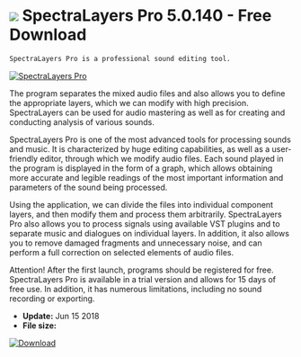 # ![](https://cdn.softexe.net/static/icon/c/spectralayers-pro-10113.jpg) SpectraLayers Pro 5.0.140 - Free Download

```sh
SpectraLayers Pro is a professional sound editing tool.
```
[![SpectraLayers Pro](https://gallery.dpcdn.pl/imgc/Tools/9526/g_-_420x350_1.5_-_x20120801145219_00.jpg)](https://softexe.net/win/multimedia/audio-utilities/spectralayers-pro:pRppc.html)

The program separates the mixed audio files and also allows you to define the appropriate layers, which we can modify with high precision. SpectraLayers can be used for audio mastering as well as for creating and conducting analysis of various sounds.
 
 SpectraLayers Pro is one of the most advanced tools for processing sounds and music. It is characterized by huge editing capabilities, as well as a user-friendly editor, through which we modify audio files. Each sound played in the program is displayed in the form of a graph, which allows obtaining more accurate and legible readings of the most important information and parameters of the sound being processed.  
 
 Using the application, we can divide the files into individual component layers, and then modify them and process them arbitrarily. SpectraLayers Pro also allows you to process signals using available VST plugins and to separate music and dialogues on individual layers. In addition, it also allows you to remove damaged fragments and unnecessary noise, and can perform a full correction on selected elements of audio files.
 
 Attention!
 After the first launch, programs should be registered for free. SpectraLayers Pro is available in a trial version and allows for 15 days of free use. In addition, it has numerous limitations, including no sound recording or exporting.


- **Update:** Jun 15 2018
- **File size:** 

[![Download](https://cdn.softexe.net/static/img/download.png)](https://softexe.net/win/multimedia/audio-utilities/spectralayers-pro:pRppc.html)

